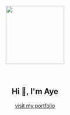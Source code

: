  <div align="center">
 <img src="https://user-images.githubusercontent.com/74038190/216649449-3f087222-10d7-4132-b128-0bb0830cdb9a.gif" width="160" />
</div><br><br>

<h2 align="center">Hi 👋, I'm Aye</h2>
<p align="center"><a href="https://www.ayesandarmin.info/" target="_blank" align="center">visit my portfolio</a></p>

